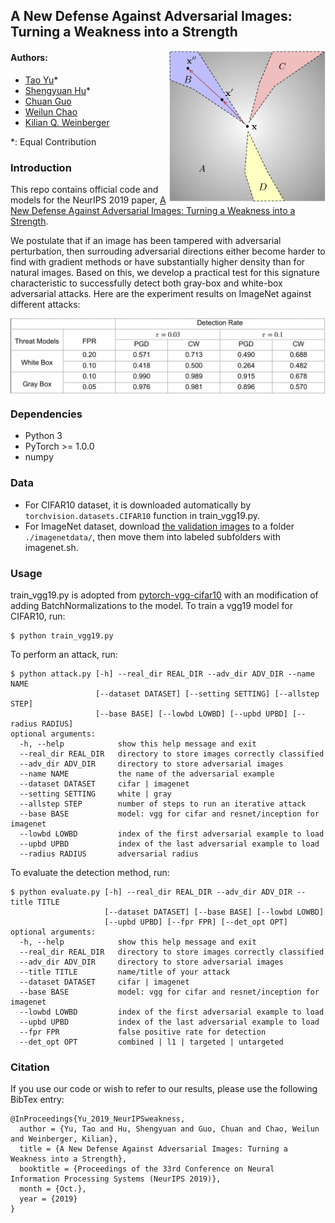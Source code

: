 ## A New Defense Against Adversarial Images: Turning a Weakness into a Strength
<img align="right" src="detect_fig.png" width="250px" />

#### Authors:
* [Tao Yu](http://www.cs.cornell.edu/~tyu/)*
* [Shengyuan Hu](https://s-huu.github.io)*
* [Chuan Guo](https://sites.google.com/view/chuanguo)
* [Weilun Chao](http://www-scf.usc.edu/~weilunc/)
* [Kilian Q. Weinberger](http://kilian.cs.cornell.edu/index.html)

*: Equal Contribution

### Introduction
This repo contains official code and models for the NeurIPS 2019 paper, [A New Defense Against Adversarial Images:
Turning a Weakness into a Strength](https://arxiv.org/abs/1910.07629).

We postulate that if an image has been tampered with adversarial perturbation, then surrouding adversarial directions
either become harder to find with gradient methods or have substantially higher density than for natural images.
Based on this, we develop a practical test for this signature characteristic to successfully detect both gray-box and
white-box adversarial attacks. Here are the experiment results on ImageNet against different attacks:

<img align="center" src="exp.png" width="700px" />

### Dependencies
* Python 3
* PyTorch >= 1.0.0
* numpy

### Data
- For CIFAR10 dataset, it is downloaded automatically by `torchvision.datasets.CIFAR10` function in train_vgg19.py.
- For ImageNet dataset, download [the validation images](http://www.image-net.org/challenges/LSVRC/2012/) to a folder `./imagenetdata/`, then move them into labeled subfolders with
imagenet.sh.

### Usage
train_vgg19.py is adopted from [pytorch-vgg-cifar10](https://github.com/chengyangfu/pytorch-vgg-cifar10) with an modification of
adding BatchNormalizations to the model. To train a vgg19 model for CIFAR10, run:
```
$ python train_vgg19.py
```
To perform an attack, run:
```
$ python attack.py [-h] --real_dir REAL_DIR --adv_dir ADV_DIR --name NAME
                   [--dataset DATASET] [--setting SETTING] [--allstep STEP]
                   [--base BASE] [--lowbd LOWBD] [--upbd UPBD] [--radius RADIUS]
optional arguments:
  -h, --help            show this help message and exit
  --real_dir REAL_DIR   directory to store images correctly classified
  --adv_dir ADV_DIR     directory to store adversarial images
  --name NAME           the name of the adversarial example
  --dataset DATASET     cifar | imagenet
  --setting SETTING     white | gray
  --allstep STEP        number of steps to run an iterative attack
  --base BASE           model: vgg for cifar and resnet/inception for imagenet
  --lowbd LOWBD         index of the first adversarial example to load
  --upbd UPBD           index of the last adversarial example to load
  --radius RADIUS       adversarial radius
```
To evaluate the detection method, run:
```
$ python evaluate.py [-h] --real_dir REAL_DIR --adv_dir ADV_DIR --title TITLE
                     [--dataset DATASET] [--base BASE] [--lowbd LOWBD] 
                     [--upbd UPBD] [--fpr FPR] [--det_opt OPT]
optional arguments:
  -h, --help            show this help message and exit
  --real_dir REAL_DIR   directory to store images correctly classified
  --adv_dir ADV_DIR     directory to store adversarial images
  --title TITLE         name/title of your attack
  --dataset DATASET     cifar | imagenet
  --base BASE           model: vgg for cifar and resnet/inception for imagenet
  --lowbd LOWBD         index of the first adversarial example to load
  --upbd UPBD           index of the last adversarial example to load
  --fpr FPR             false positive rate for detection
  --det_opt OPT         combined | l1 | targeted | untargeted
```

### Citation
If you use our code or wish to refer to our results, please use the following BibTex entry:
```
@InProceedings{Yu_2019_NeurIPSweakness,
  author = {Yu, Tao and Hu, Shengyuan and Guo, Chuan and Chao, Weilun and Weinberger, Kilian},
  title = {A New Defense Against Adversarial Images: Turning a Weakness into a Strength},
  booktitle = {Proceedings of the 33rd Conference on Neural Information Processing Systems (NeurIPS 2019)},
  month = {Oct.},
  year = {2019}
}
```
